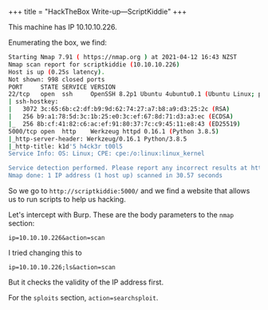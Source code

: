 +++
title = "HackTheBox Write-up&mdash;ScriptKiddie"
+++

This machine has IP 10.10.10.226.

Enumerating the box, we find:
```bash
Starting Nmap 7.91 ( https://nmap.org ) at 2021-04-12 16:43 NZST
Nmap scan report for scriptkiddie (10.10.10.226)
Host is up (0.25s latency).
Not shown: 998 closed ports
PORT     STATE SERVICE VERSION
22/tcp   open  ssh     OpenSSH 8.2p1 Ubuntu 4ubuntu0.1 (Ubuntu Linux; protocol 2.0)
| ssh-hostkey:
|   3072 3c:65:6b:c2:df:b9:9d:62:74:27:a7:b8:a9:d3:25:2c (RSA)
|   256 b9:a1:78:5d:3c:1b:25:e0:3c:ef:67:8d:71:d3:a3:ec (ECDSA)
|_  256 8b:cf:41:82:c6:ac:ef:91:80:37:7c:c9:45:11:e8:43 (ED25519)
5000/tcp open  http    Werkzeug httpd 0.16.1 (Python 3.8.5)
|_http-server-header: Werkzeug/0.16.1 Python/3.8.5
|_http-title: k1d'5 h4ck3r t00l5
Service Info: OS: Linux; CPE: cpe:/o:linux:linux_kernel

Service detection performed. Please report any incorrect results at https://nmap.org/submit/ .
Nmap done: 1 IP address (1 host up) scanned in 30.57 seconds
```

So we go to `http://scriptkiddie:5000/` and we find a website that allows us to run scripts to help us hacking.

Let's intercept with Burp.  These are the body parameters to the `nmap` section:
```
ip=10.10.10.226&action=scan
```

I tried changing this to
```
ip=10.10.10.226;ls&action=scan
```

But it checks the validity of the IP address first.

For the `sploits` section, `action=searchsploit`.
